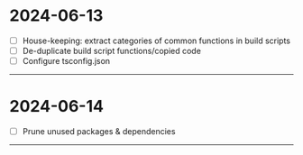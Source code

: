 # 2024-06-13

- [ ] House-keeping: extract categories of common functions in build scripts
- [ ] De-duplicate build script functions/copied code
- [ ] Configure tsconfig.json

___

# 2024-06-14

- [ ] Prune unused packages & dependencies

___
